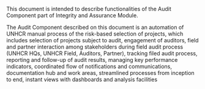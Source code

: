This document is intended to describe functionalities of the Audit Component part of Integrity and Assurance Module.

The Audit Component described on this document is an automation of UNHCR manual process of the risk-based selection of projects, which includes selection of projects subject to audit, engagement of auditors, field and partner interaction among stakeholders during field audit process (UNHCR HQs, UNHCR Field, Auditors, Partner), tracking filed audit process, reporting and follow-up of audit results, managing key performance indicators, coordinated flow of notifications and communications, documentation hub and work areas, streamlined processes from inception to end, instant views with dashboards and analysis facilities
